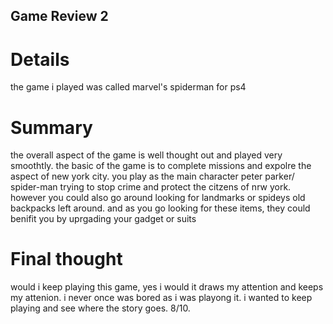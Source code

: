## Game Review 2

# Details
the game i played was called marvel's spiderman for ps4

# Summary
the overall aspect of the game is well thought out and played very smoothtly. the basic of the game is to complete missions and expolre the aspect of new york city. you play as the main character peter parker/ spider-man trying to stop crime and protect the citzens of nrw york. however you could also go around looking for landmarks or spideys old backpacks left around. and as you go looking for these items, they could benifit you by uprgading your gadget or suits

# Final thought 
would i keep playing this game, yes i would it draws my attention and keeps my attenion. i never once was bored as i was playong it. i wanted to keep playing and see where the story goes. 8/10.
